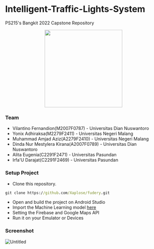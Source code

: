 # Intelligent-Traffic-Lights-System
PS215's Bangkit 2022 Capstone Repository

<p align="center">
  <img src="https://user-images.githubusercontent.com/61930704/173266936-d676ce6c-b3fd-428e-822c-b8c542fa8cd8.png" width="250">
</p>

### Team
- Vilantino Fernandion(M2007F0787) - Universitas Dian Nuswantoro
- Yonix Adhiraksa(M2279F2411) - Universitas Negeri Malang
- Muhammad Amjad Aziz(A2279F2410) - Universitas Negeri Malang
- Dinda Nur Mestylera Kirana(A2007F0789) - Universitas Dian Nuswantoro
- Alita Eugenia(C2291F2471)  - Universitas Pasundan
- Irfa\'U Darajat(C2291F2469) - Universitas Pasundan


### Setup Project
- Clone this repository.
```cmd
git clone https://github.com/Xaplose/fudery.git
```
- Open and build the project on Android Studio
- Import the Machine Learning model [here](https://drive.google.com/file/d/1E7XAk0_Rtah9BP2b1dqmKJ9PcXpDvFqv/view)
- Setting the Firebase and Google Maps API
- Run it on your Emulator or Devices

### Screenshot
![Untitled](https://user-images.githubusercontent.com/61930704/173267685-110f65cd-d737-4f8b-9087-93342f20d218.png)

